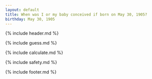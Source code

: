 ```yaml
---
layout: default
title: When was I or my baby conceived if born on May 30, 1905?
birthday: May 30, 1905
---
```


{% include header.md %}

{% include guess.md %}

{% include calculate.md %}

{% include safety.md %}

{% include footer.md %}



